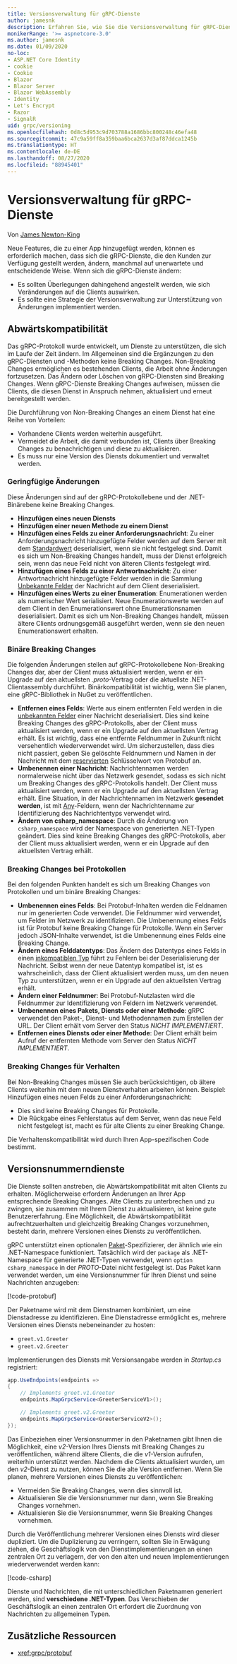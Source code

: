 ```yaml
---
title: Versionsverwaltung für gRPC-Dienste
author: jamesnk
description: Erfahren Sie, wie Sie die Versionsverwaltung für gRPC-Dienste durchführen können.
monikerRange: '>= aspnetcore-3.0'
ms.author: jamesnk
ms.date: 01/09/2020
no-loc:
- ASP.NET Core Identity
- cookie
- Cookie
- Blazor
- Blazor Server
- Blazor WebAssembly
- Identity
- Let's Encrypt
- Razor
- SignalR
uid: grpc/versioning
ms.openlocfilehash: 0d8c5d953c9d703788a1686bbc800248c46efa48
ms.sourcegitcommit: 47c9a59ff8a359baa6bca2637d3af87ddca1245b
ms.translationtype: HT
ms.contentlocale: de-DE
ms.lasthandoff: 08/27/2020
ms.locfileid: "88945401"
---
```

# <a name="versioning-grpc-services"></a>Versionsverwaltung für gRPC-Dienste

Von [James Newton-King](https://twitter.com/jamesnk)

Neue Features, die zu einer App hinzugefügt werden, können es erforderlich machen, dass sich die gRPC-Dienste, die den Kunden zur Verfügung gestellt werden, ändern, manchmal auf unerwartete und entscheidende Weise. Wenn sich die gRPC-Dienste ändern:

* Es sollten Überlegungen dahingehend angestellt werden, wie sich Veränderungen auf die Clients auswirken.
* Es sollte eine Strategie der Versionsverwaltung zur Unterstützung von Änderungen implementiert werden.

## <a name="backwards-compatibility"></a>Abwärtskompatibilität

Das gRPC-Protokoll wurde entwickelt, um Dienste zu unterstützen, die sich im Laufe der Zeit ändern. Im Allgemeinen sind die Ergänzungen zu den gRPC-Diensten und -Methoden keine Breaking Changes. Non-Breaking Changes ermöglichen es bestehenden Clients, die Arbeit ohne Änderungen fortzusetzen. Das Ändern oder Löschen von gRPC-Diensten sind Breaking Changes. Wenn gRPC-Dienste Breaking Changes aufweisen, müssen die Clients, die diesen Dienst in Anspruch nehmen, aktualisiert und erneut bereitgestellt werden.

Die Durchführung von Non-Breaking Changes an einem Dienst hat eine Reihe von Vorteilen:

* Vorhandene Clients werden weiterhin ausgeführt.
* Vermeidet die Arbeit, die damit verbunden ist, Clients über Breaking Changes zu benachrichtigen und diese zu aktualisieren.
* Es muss nur eine Version des Diensts dokumentiert und verwaltet werden.

### <a name="non-breaking-changes"></a>Geringfügige Änderungen

Diese Änderungen sind auf der gRPC-Protokollebene und der .NET-Binärebene keine Breaking Changes.

* **Hinzufügen eines neuen Diensts**
* **Hinzufügen einer neuen Methode zu einem Dienst**
* **Hinzufügen eines Felds zu einer Anforderungsnachricht**: Zu einer Anforderungsnachricht hinzugefügte Felder werden auf dem Server mit dem [Standardwert](https://developers.google.com/protocol-buffers/docs/proto3#default) deserialisiert, wenn sie nicht festgelegt sind. Damit es sich um Non-Breaking Changes handelt, muss der Dienst erfolgreich sein, wenn das neue Feld nicht von älteren Clients festgelegt wird.
* **Hinzufügen eines Felds zu einer Antwortnachricht**: Zu einer Antwortnachricht hinzugefügte Felder werden in die Sammlung [Unbekannte Felder](https://developers.google.com/protocol-buffers/docs/proto3#unknowns) der Nachricht auf dem Client deserialisiert.
* **Hinzufügen eines Werts zu einer Enumeration**: Enumerationen werden als numerischer Wert serialisiert. Neue Enumerationswerte werden auf dem Client in den Enumerationswert ohne Enumerationsnamen deserialisiert. Damit es sich um Non-Breaking Changes handelt, müssen ältere Clients ordnungsgemäß ausgeführt werden, wenn sie den neuen Enumerationswert erhalten.

### <a name="binary-breaking-changes"></a>Binäre Breaking Changes

Die folgenden Änderungen stellen auf gRPC-Protokollebene Non-Breaking Changes dar, aber der Client muss aktualisiert werden, wenn er ein Upgrade auf den aktuellsten *.proto*-Vertrag oder die aktuellste .NET-Clientassembly durchführt. Binärkompatibilität ist wichtig, wenn Sie planen, eine gRPC-Bibliothek in NuGet zu veröffentlichen.

* **Entfernen eines Felds**: Werte aus einem entfernten Feld werden in die [unbekannten Felder](https://developers.google.com/protocol-buffers/docs/proto3#unknowns) einer Nachricht deserialisiert. Dies sind keine Breaking Changes des gRPC-Protokolls, aber der Client muss aktualisiert werden, wenn er ein Upgrade auf den aktuellsten Vertrag erhält. Es ist wichtig, dass eine entfernte Feldnummer in Zukunft nicht versehentlich wiederverwendet wird. Um sicherzustellen, dass dies nicht passiert, geben Sie gelöschte Feldnummern und Namen in der Nachricht mit dem [reservierten](https://developers.google.com/protocol-buffers/docs/proto3#reserved) Schlüsselwort von Protobuf an.
* **Umbenennen einer Nachricht**: Nachrichtennamen werden normalerweise nicht über das Netzwerk gesendet, sodass es sich nicht um Breaking Changes des gRPC-Protokolls handelt. Der Client muss aktualisiert werden, wenn er ein Upgrade auf den aktuellsten Vertrag erhält. Eine Situation, in der Nachrichtennamen im Netzwerk **gesendet werden**, ist mit [Any](https://developers.google.com/protocol-buffers/docs/proto3#any)-Feldern, wenn der Nachrichtenname zur Identifizierung des Nachrichtentyps verwendet wird.
* **Ändern von csharp_namespace**: Durch die Änderung von `csharp_namespace` wird der Namespace von generierten .NET-Typen geändert. Dies sind keine Breaking Changes des gRPC-Protokolls, aber der Client muss aktualisiert werden, wenn er ein Upgrade auf den aktuellsten Vertrag erhält.

### <a name="protocol-breaking-changes"></a>Breaking Changes bei Protokollen

Bei den folgenden Punkten handelt es sich um Breaking Changes von Protokollen und um binäre Breaking Changes:

* **Umbenennen eines Felds**: Bei Protobuf-Inhalten werden die Feldnamen nur im generierten Code verwendet. Die Feldnummer wird verwendet, um Felder im Netzwerk zu identifizieren. Die Umbenennung eines Felds ist für Protobuf keine Breaking Change für Protokolle. Wenn ein Server jedoch JSON-Inhalte verwendet, ist die Umbenennung eines Felds eine Breaking Change.
* **Ändern eines Felddatentyps**: Das Ändern des Datentyps eines Felds in einen [inkompatiblen Typ](https://developers.google.com/protocol-buffers/docs/proto3#updating) führt zu Fehlern bei der Deserialisierung der Nachricht. Selbst wenn der neue Datentyp kompatibel ist, ist es wahrscheinlich, dass der Client aktualisiert werden muss, um den neuen Typ zu unterstützen, wenn er ein Upgrade auf den aktuellsten Vertrag erhält.
* **Ändern einer Feldnummer**: Bei Protobuf-Nutzlasten wird die Feldnummer zur Identifizierung von Feldern im Netzwerk verwendet.
* **Umbenennen eines Pakets, Diensts oder einer Methode**: gRPC verwendet den Paket-, Dienst- und Methodennamen zum Erstellen der URL. Der Client erhält vom Server den Status *NICHT IMPLEMENTIERT*.
* **Entfernen eines Diensts oder einer Methode**: Der Client erhält beim Aufruf der entfernten Methode vom Server den Status *NICHT IMPLEMENTIERT*.

### <a name="behavior-breaking-changes"></a>Breaking Changes für Verhalten

Bei Non-Breaking Changes müssen Sie auch berücksichtigen, ob ältere Clients weiterhin mit dem neuen Dienstverhalten arbeiten können. Beispiel: Hinzufügen eines neuen Felds zu einer Anforderungsnachricht:

* Dies sind keine Breaking Changes für Protokolle.
* Die Rückgabe eines Fehlerstatus auf dem Server, wenn das neue Feld nicht festgelegt ist, macht es für alte Clients zu einer Breaking Change.

Die Verhaltenskompatibilität wird durch Ihren App-spezifischen Code bestimmt.

## <a name="version-number-services"></a>Versionsnummerndienste

Die Dienste sollten anstreben, die Abwärtskompatibilität mit alten Clients zu erhalten. Möglicherweise erfordern Änderungen an Ihrer App entsprechende Breaking Changes. Alte Clients zu unterbrechen und zu zwingen, sie zusammen mit Ihrem Dienst zu aktualisieren, ist keine gute Benutzererfahrung. Eine Möglichkeit, die Abwärtskompatibilität aufrechtzuerhalten und gleichzeitig Breaking Changes vorzunehmen, besteht darin, mehrere Versionen eines Diensts zu veröffentlichen.

gRPC unterstützt einen optionalen [Paket](https://developers.google.com/protocol-buffers/docs/proto3#packages)-Spezifizierer, der ähnlich wie ein .NET-Namespace funktioniert. Tatsächlich wird der `package` als .NET-Namespace für generierte .NET-Typen verwendet, wenn `option csharp_namespace` in der *PROTO*-Datei nicht festgelegt ist. Das Paket kann verwendet werden, um eine Versionsnummer für Ihren Dienst und seine Nachrichten anzugeben:

[!code-protobuf[](versioning/sample/greet.v1.proto?highlight=3)]

Der Paketname wird mit dem Dienstnamen kombiniert, um eine Dienstadresse zu identifizieren. Eine Dienstadresse ermöglicht es, mehrere Versionen eines Diensts nebeneinander zu hosten:

* `greet.v1.Greeter`
* `greet.v2.Greeter`

Implementierungen des Diensts mit Versionsangabe werden in *Startup.cs* registriert:

```csharp
app.UseEndpoints(endpoints =>
{
    // Implements greet.v1.Greeter
    endpoints.MapGrpcService<GreeterServiceV1>();

    // Implements greet.v2.Greeter
    endpoints.MapGrpcService<GreeterServiceV2>();
});
```

Das Einbeziehen einer Versionsnummer in den Paketnamen gibt Ihnen die Möglichkeit, eine *v2*-Version Ihres Diensts mit Breaking Changes zu veröffentlichen, während ältere Clients, die die *v1*-Version aufrufen, weiterhin unterstützt werden. Nachdem die Clients aktualisiert wurden, um den *v2*-Dienst zu nutzen, können Sie die alte Version entfernen. Wenn Sie planen, mehrere Versionen eines Diensts zu veröffentlichen:

* Vermeiden Sie Breaking Changes, wenn dies sinnvoll ist.
* Aktualisieren Sie die Versionsnummer nur dann, wenn Sie Breaking Changes vornehmen.
* Aktualisieren Sie die Versionsnummer, wenn Sie Breaking Changes vornehmen.

Durch die Veröffentlichung mehrerer Versionen eines Diensts wird dieser dupliziert. Um die Duplizierung zu verringern, sollten Sie in Erwägung ziehen, die Geschäftslogik von den Dienstimplementierungen an einen zentralen Ort zu verlagern, der von den alten und neuen Implementierungen wiederverwendet werden kann:

[!code-csharp[](versioning/sample/GreeterServiceV1.cs?highlight=10,19)]

Dienste und Nachrichten, die mit unterschiedlichen Paketnamen generiert werden, sind **verschiedene .NET-Typen**. Das Verschieben der Geschäftslogik an einen zentralen Ort erfordert die Zuordnung von Nachrichten zu allgemeinen Typen.

## <a name="additional-resources"></a>Zusätzliche Ressourcen

* <xref:grpc/protobuf>
